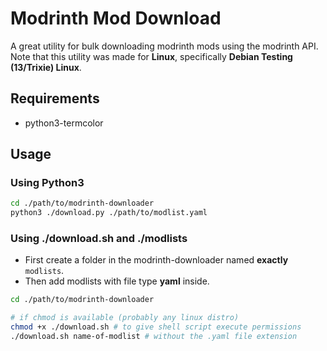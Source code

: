 # Modrinth Mod Download
A great utility for bulk downloading modrinth mods using the modrinth API. <br>
Note that this utility was made for **Linux**, specifically **Debian Testing (13/Trixie) Linux**.

## Requirements
- python3-termcolor

## Usage
### Using Python3
```bash
cd ./path/to/modrinth-downloader
python3 ./download.py ./path/to/modlist.yaml
```
### Using ./download.sh and ./modlists
- First create a folder in the modrinth-downloader named **exactly** `modlists`.
- Then add modlists with file type **yaml** inside.
```bash
cd ./path/to/modrinth-downloader

# if chmod is available (probably any linux distro)
chmod +x ./download.sh # to give shell script execute permissions
./download.sh name-of-modlist # without the .yaml file extension
```